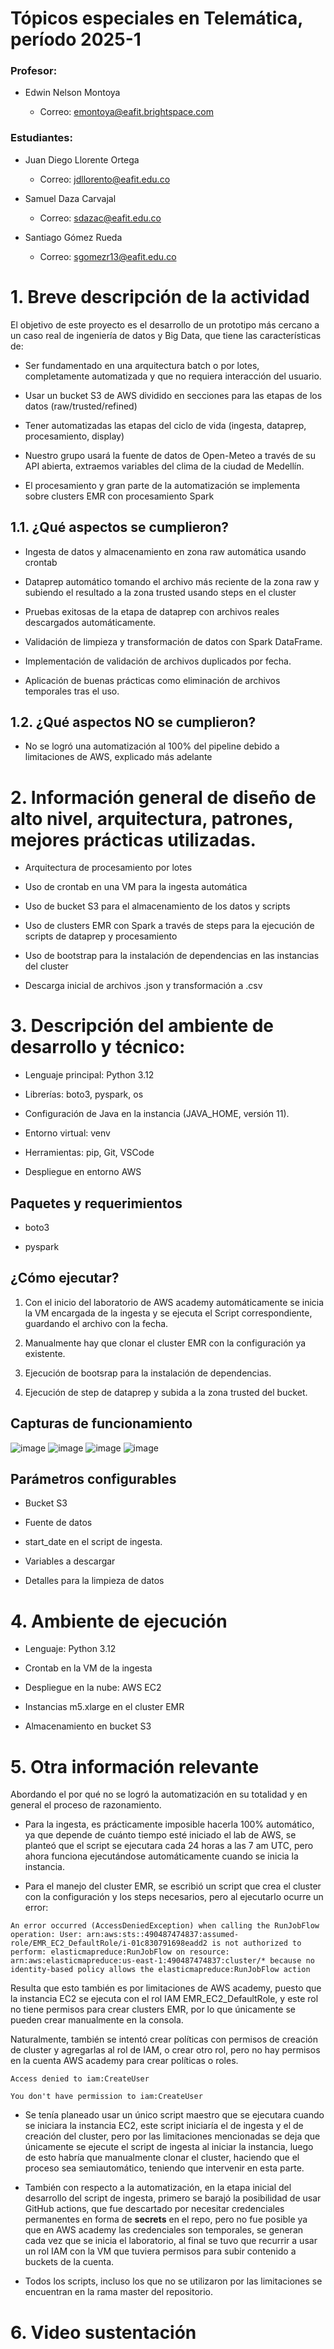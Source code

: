 # Tópicos especiales en Telemática, período 2025-1

### Profesor:
 * Edwin Nelson Montoya
 
     * Correo: emontoya@eafit.brightspace.com

### Estudiantes:

 * Juan Diego Llorente Ortega

     * Correo: jdllorento@eafit.edu.co

 * Samuel Daza Carvajal

     * Correo: sdazac@eafit.edu.co

 * Santiago Gómez Rueda

     * Correo: sgomezr13@eafit.edu.co

# 1. Breve descripción de la actividad

El objetivo de este proyecto es el desarrollo de un prototipo más cercano a un caso real de ingeniería de datos y Big Data, que tiene las características de:

 * Ser fundamentado en una arquitectura batch o por lotes, completamente automatizada y que no requiera interacción del usuario.

 * Usar un bucket S3 de AWS dividido en secciones para las etapas de los datos (raw/trusted/refined)

 * Tener automatizadas las etapas del ciclo de vida (ingesta, dataprep, procesamiento, display)

 * Nuestro grupo usará la fuente de datos de Open-Meteo a través de su API abierta, extraemos variables del clima de la ciudad de Medellín.

 * El procesamiento y gran parte de la automatización se implementa sobre clusters EMR con procesamiento Spark

## 1.1. ¿Qué aspectos se cumplieron?

 * Ingesta de datos y almacenamiento en zona raw automática usando crontab

 * Dataprep automático tomando el archivo más reciente de la zona raw y subiendo el resultado a la zona trusted usando steps en el cluster

 * Pruebas exitosas de la etapa de dataprep con archivos reales descargados automáticamente.

 * Validación de limpieza y transformación de datos con Spark DataFrame.

 * Implementación de validación de archivos duplicados por fecha.

 * Aplicación de buenas prácticas como eliminación de archivos temporales tras el uso.

## 1.2. ¿Qué aspectos NO se cumplieron?

 * No se logró una automatización al 100% del pipeline debido a limitaciones de AWS, explicado más adelante

# 2. Información general de diseño de alto nivel, arquitectura, patrones, mejores prácticas utilizadas.

 * Arquitectura de procesamiento por lotes

 * Uso de crontab en una VM para la ingesta automática

 * Uso de bucket S3 para el almacenamiento de los datos y scripts

 * Uso de clusters EMR con Spark a través de steps para la ejecución de scripts de dataprep y procesamiento

 * Uso de bootstrap para la instalación de dependencias en las instancias del cluster

 * Descarga inicial de archivos .json y transformación a .csv

# 3. Descripción del ambiente de desarrollo y técnico:

 * Lenguaje principal: Python 3.12

 * Librerías: boto3, pyspark, os

 * Configuración de Java en la instancia (JAVA_HOME, versión 11).

 * Entorno virtual: venv

 * Herramientas: pip, Git, VSCode

 * Despliegue en entorno AWS

## Paquetes y requerimientos

 * boto3

 * pyspark

## ¿Cómo ejecutar?

1. Con el inicio del laboratorio de AWS academy automáticamente se inicia la VM encargada de la ingesta y se ejecuta el Script correspondiente, guardando el archivo con la fecha.

2. Manualmente hay que clonar el cluster EMR con la configuración ya existente.

3. Ejecución de bootsrap para la instalación de dependencias.

4. Ejecución de step de dataprep y subida a la zona trusted del bucket.

## Capturas de funcionamiento
![image](https://github.com/user-attachments/assets/493148a7-fa06-438c-a04d-f26cf71a706d)
![image](https://github.com/user-attachments/assets/db269e0f-6cdd-4d52-b1fa-d2a5b2db8477)
![image](https://github.com/user-attachments/assets/cb32f8e0-3e8c-493f-8b37-28d059001761)
![image](https://github.com/user-attachments/assets/2a602307-a818-4201-9f05-ba6b6a66e863)


## Parámetros configurables

 * Bucket S3

 * Fuente de datos

 * start_date en el script de ingesta.

 * Variables a descargar

 * Detalles para la limpieza de datos

# 4. Ambiente de ejecución

 * Lenguaje: Python 3.12

 * Crontab en la VM de la ingesta

 * Despliegue en la nube: AWS EC2

 * Instancias m5.xlarge en el cluster EMR

 * Almacenamiento en bucket S3

# 5. Otra información relevante

Abordando el por qué no se logró la automatización en su totalidad y en general el proceso de razonamiento.

 * Para la ingesta, es prácticamente imposible hacerla 100% automático, ya que depende de cuánto tiempo esté iniciado el lab de AWS, se planteó que el script se ejecutara cada 24 horas a las 7 am UTC, pero ahora funciona ejecutándose automáticamente cuando se inicia la instancia.

 * Para el manejo del cluster EMR, se escribió un script que crea el cluster con la configuración y los steps necesarios, pero al ejecutarlo ocurre un error:

```console
An error occurred (AccessDeniedException) when calling the RunJobFlow operation: User: arn:aws:sts::490487474837:assumed-role/EMR_EC2_DefaultRole/i-01c830791698eadd2 is not authorized to perform: elasticmapreduce:RunJobFlow on resource: arn:aws:elasticmapreduce:us-east-1:490487474837:cluster/* because no identity-based policy allows the elasticmapreduce:RunJobFlow action
```

Resulta que esto también es por limitaciones de AWS academy, puesto que la instancia EC2 se ejecuta con el rol IAM EMR_EC2_DefaultRole, y este rol no tiene permisos para crear clusters EMR, por lo que únicamente se pueden crear manualmente en la consola.

Naturalmente, también se intentó crear políticas con permisos de creación de cluster y agregarlas al rol de IAM, o crear otro rol, pero no hay permisos en la cuenta AWS academy para crear políticas o roles.

```console
Access denied to iam:CreateUser

You don't have permission to iam:CreateUser
```

 * Se tenía planeado usar un único script maestro que se ejecutara cuando se iniciara la instancia EC2, este script iniciaría el de ingesta y el de creación del cluster, pero por las limitaciones mencionadas se deja que únicamente se ejecute el script de ingesta al iniciar la instancia, luego de esto habría que manualmente clonar el cluster, haciendo que el proceso sea semiautomático, teniendo que intervenir en esta parte.

 * También con respecto a la automatización, en la etapa inicial del desarrollo del script de ingesta, primero se barajó la posibilidad de usar GitHub actions, que fue descartado por necesitar credenciales permanentes en forma de **secrets** en el repo, pero no fue posible ya que en AWS academy las credenciales son temporales, se generan cada vez que se inicia el laboratorio, al final se tuvo que recurrir a usar un rol IAM con la VM que tuviera permisos para subir contenido a buckets de la cuenta.

 * Todos los scripts, incluso los que no se utilizaron por las limitaciones se encuentran en la rama master del repositorio.

# 6. Video sustentación
